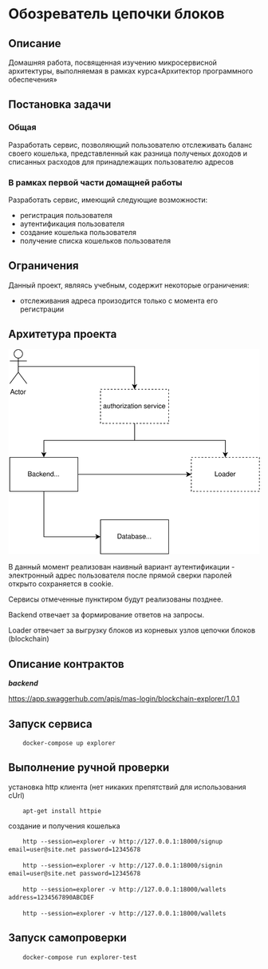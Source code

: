 # Обозреватель цепочки блоков

## Описание
Домашняя работа, 
посвященная изучению микросервисной архитектуры, 
выполняемая в рамках курса«Архитектор программного обеспечения»

## Постановка задачи

### Общая
Разработать сервис, позволяющий пользователю отслеживать баланс своего кошелька, 
представленный как разница полученых доходов и списанных расходов для принадлежащих пользователю адресов 

### В рамках первой части домащней работы
Разработать сервис, имеющий следующие возможности:
* регистрация пользователя
* аутентификация пользователя
* создание кошелька пользователя
* получение списка кошельков пользователя

## Ограничения
Данный проект, являясь учебным, содержит некоторые ограничения:
* отслеживания адреса произодится только с момента его регистрации

## Архитетура проекта


![](architecture.svg)

В данный момент реализован наивный вариант аутентификации - 
электронный адрес пользователя после прямой сверки паролей открыто сохраняется в cookie.

Сервисы отмеченные пунктиром будут реализованы позднее.

Backend отвечает за формирование ответов на запросы.

Loader отвечает за выгрузку блоков из корневых узлов цепочки блоков (blockchain)

## Описание контрактов

***backend***

https://app.swaggerhub.com/apis/mas-login/blockchain-explorer/1.0.1

## Запуск сервиса
```
    docker-compose up explorer
```

## Выполнение ручной проверки

установка http клиента (нет никаких препятствий для использования cUrl)
```
    apt-get install httpie
```

создание и получения кошелька
```
    http --session=explorer -v http://127.0.0.1:18000/signup email=user@site.net password=12345678

    http --session=explorer -v http://127.0.0.1:18000/signin email=user@site.net password=12345678

    http --session=explorer -v http://127.0.0.1:18000/wallets address=1234567890ABCDEF

    http --session=explorer -v http://127.0.0.1:18000/wallets 

```


## Запуск самопроверки
```
    docker-compose run explorer-test
```
